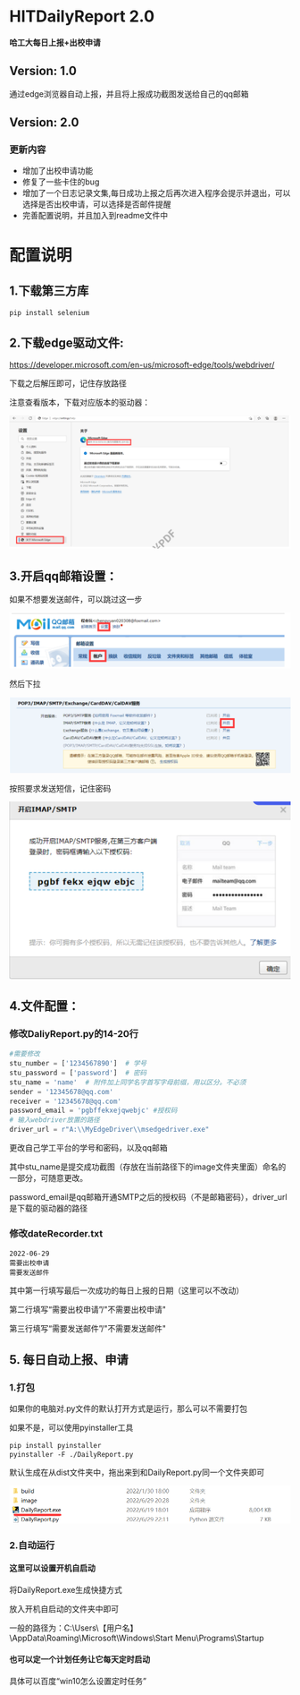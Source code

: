 # HITDailyReport 2.0
**哈工大每日上报+出校申请**  

## Version: 1.0
通过edge浏览器自动上报，并且将上报成功截图发送给自己的qq邮箱   

## Version: 2.0
### 更新内容
- 增加了出校申请功能
- 修复了一些卡住的bug
- 增加了一个日志记录文集,每日成功上报之后再次进入程序会提示并退出，可以选择是否出校申请，可以选择是否邮件提醒
- 完善配置说明，并且加入到readme文件中

# 配置说明
## 1.下载第三方库
	pip install selenium
## 2.下载edge驱动文件:
https://developer.microsoft.com/en-us/microsoft-edge/tools/webdriver/

下载之后解压即可，记住存放路径

注意查看版本，下载对应版本的驱动器：

![1](.\readmeAssets/1.png)

## 3.开启qq邮箱设置：

如果不想要发送邮件，可以跳过这一步

![2](.\readmeAssets/2.png)

然后下拉

![3](.\readmeAssets/3.png)

按照要求发送短信，记住密码

![4](.\readmeAssets/4.png)

## 4.文件配置：
### 修改DaliyReport.py的14-20行
```python
#需要修改
stu_number = ['1234567890']  # 学号
stu_password = ['password']  # 密码
stu_name = 'name'  # 附件加上同学名字首写字母前缀，用以区分。不必须
sender = '12345678@qq.com'
receiver = '12345678@qq.com'
password_email = 'pgbffekxejqwebjc' #授权码
# 输入webdriver放置的路径
driver_url = r"A:\\MyEdgeDriver\\msedgedriver.exe"
```
更改自己学工平台的学号和密码，以及qq邮箱

其中stu_name是提交成功截图（存放在当前路径下的image文件夹里面）命名的一部分，可随意更改。

password_email是qq邮箱开通SMTP之后的授权码（不是邮箱密码），driver_url是下载的驱动器的路径

### 修改dateRecorder.txt
```
2022-06-29
需要出校申请
需要发送邮件
```
其中第一行填写最后一次成功的每日上报的日期（这里可以不改动）

第二行填写“需要出校申请”/"不需要出校申请"

第三行填写“需要发送邮件”/"不需要发送邮件"

## 5. 每日自动上报、申请
### 1.打包
如果你的电脑对.py文件的默认打开方式是运行，那么可以不需要打包

如果不是，可以使用pyinstaller工具

```
pip install pyinstaller
pyinstaller -F ./DailyReport.py
```
默认生成在从dist文件夹中，拖出来到和DailyReport.py同一个文件夹即可

![5](.\readmeAssets/5.png)
### 2.自动运行
#### 这里可以设置开机自启动
将DailyReport.exe生成快捷方式

放入开机自启动的文件夹中即可

一般的路径为：C:\Users\【用户名】\AppData\Roaming\Microsoft\Windows\Start Menu\Programs\Startup
#### 也可以定一个计划任务让它每天定时启动
具体可以百度“win10怎么设置定时任务”